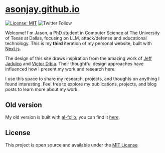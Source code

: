 # [asonjay.github.io](https://asonjay.github.io)

[![License: MIT](https://img.shields.io/badge/License-MIT-blue.svg)](https://opensource.org/licenses/MIT)
![Twitter Follow](https://img.shields.io/twitter/follow/zexin_jason_xu?style=social)

Welcome! I'm Jason, a PhD student in Computer Science at The University of Texas at Dallas, focusing on LLM, attack/defense and educational technology. This is my **third** iteration of my personal website, built with [Next.js](https://nextjs.org/).

The design of this site draws inspiration from the amazing work of [Jeff Jadulco](https://jeffjadulco.com/) and [Victor Dibia](https://victordibia.com/). Their thoughtful design approaches have influenced how I present my work and research here.

I use this space to share my research, projects, and thoughts on anything I found interesting. Feel free to explore my publications, projects, and blog posts to learn more about my work.

## Old version

My old version is built with [al-folio](https://github.com/alshedivat/al-folio), you can find it [here](https://github.com/Asonjay/al_folio_deprecated).

## License

This project is open source and available under the [MIT License](LICENSE)
